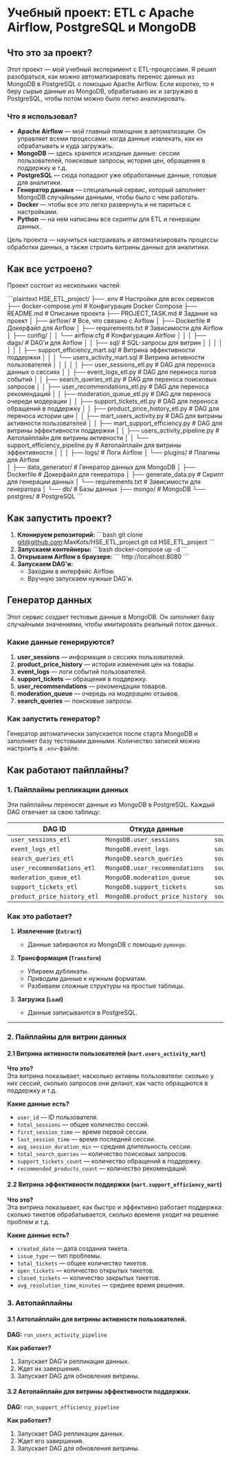 # Учебный проект: ETL с Apache Airflow, PostgreSQL и MongoDB

## Что это за проект?

Этот проект — мой учебный эксперимент с ETL-процессами. Я решил разобраться, как можно автоматизировать перенос данных из MongoDB в PostgreSQL с помощью Apache Airflow. Если коротко, то я беру сырые данные из MongoDB, обрабатываю их и загружаю в PostgreSQL, чтобы потом можно было легко анализировать. 

### Что я использовал?
- **Apache Airflow** — мой главный помощник в автоматизации. Он управляет всеми процессами: когда данные извлекать, как их обрабатывать и куда загружать.
- **MongoDB** — здесь хранятся исходные данные: сессии пользователей, поисковые запросы, история цен, обращения в поддержку и т.д.
- **PostgreSQL** — сюда попадают уже обработанные данные, готовые для аналитики.
- **Генератор данных** — специальный сервис, который заполняет MongoDB случайными данными, чтобы было с чем работать.
- **Docker** — чтобы все это легко развернуть и не париться с настройками.
- **Python** — на нем написаны все скрипты для ETL и генерации данных.

Цель проекта — научиться настраивать и автоматизировать процессы обработки данных, а также строить витрины данных для аналитики.

## Как все устроено?

Проект состоит из нескольких частей:

\`\`\`plaintext
HSE_ETL_project/
├── .env                        # Настройки для всех сервисов
├── docker-compose.yml          # Конфигурация Docker Compose
├── README.md                   # Описание проекта
├── PROJECT_TASK.md             # Задание на проект
│
├── airflow/                    # Все, что связано с Airflow
│   ├── Dockerfile              # Докерфайл для Airflow
│   ├── requirements.txt        # Зависимости для Airflow
│   ├── config/
│   │   └── airflow.cfg         # Конфигурация Airflow
│   │
│   ├── dags/                   # DAG'и для Airflow
│   │   ├── sql/                # SQL-запросы для витрин
│   │   │   │
│   │   │   ├── support_efficiency_mart.sql        # Витрина эффективности поддержки
│   │   │   └── users_activity_mart.sql            # Витрина активности пользователей
│   │   │
│   │   ├── user_sessions_etl.py            # DAG для переноса данных о сессиях
│   │   ├── event_logs_etl.py               # DAG для переноса логов событий
│   │   ├── search_queries_etl.py           # DAG для переноса поисковых запросов
│   │   ├── user_recommendations_etl.py     # DAG для переноса рекомендаций
│   │   ├── moderation_queue_etl.py         # DAG для переноса очереди модерации
│   │   ├── support_tickets_etl.py          # DAG для переноса обращений в поддержку
│   │   ├── product_price_history_etl.py    # DAG для переноса истории цен
│   │   ├── mart_users_activity.py          # DAG для витрины активности пользователей
│   │   ├── mart_support_efficiency.py      # DAG для витрины эффективности поддержки
│   │   ├── users_activity_pipeline.py      # Автопайплайн для витрины активности
│   │   └── support_efficiency_pipeline.py  # Автопайплайн для витрины эффективности
│   │
│   ├── logs/                   # Логи Airflow
│   └── plugins/                # Плагины для Airflow  
│
├── data_generator/             # Генератор данных для MongoDB
│   ├── Dockerfile              # Докерфайл для генератора
│   ├── generate_data.py        # Скрипт для генерации данных
│   └── requirements.txt        # Зависимости для генератора
│
└── db/                         # Базы данных
    ├── mongo/                  # MongoDB
    └── postgres/               # PostgreSQL
\`\`\`

## Как запустить проект?

1. **Клонируем репозиторий:**
   \`\`\`bash
   git clone git@github.com:MaxKots/HSE_ETL_project.git
   cd HSE_ETL_project
   \`\`\`
2. **Запускаем контейнеры:**
   \`\`\`bash
   docker-compose up -d
   \`\`\`
3. **Открываем Airflow в браузере:**
   \`\`\`
   http://localhost:8080
   \`\`\`
4. **Запускаем DAG'и:**
   - Заходим в интерфейс Airflow.
   - Вручную запускаем нужные DAG'и.

## Генератор данных

Этот сервис создает тестовые данные в MongoDB. Он заполняет базу случайными значениями, чтобы имитировать реальный поток данных.

### Какие данные генерируются?

1. **user_sessions** — информация о сессиях пользователей.
2. **product_price_history** — история изменения цен на товары.
3. **event_logs** — логи событий пользователей.
4. **support_tickets** — обращения в поддержку.
5. **user_recommendations** — рекомендации товаров.
6. **moderation_queue** — очередь на модерацию отзывов.
7. **search_queries** — поисковые запросы.

### Как запустить генератор?
Генератор автоматически запускается после старта MongoDB и заполняет базу тестовыми данными. Количество записей можно настроить в `.env`-файле.

## Как работают пайплайны?

### 1. Пайплайны репликации данных

Эти пайплайны переносят данные из MongoDB в PostgreSQL. Каждый DAG отвечает за свою таблицу:

| DAG ID                     | Откуда данные          | Куда данные   |
|----------------------------|------------------------|---------------|
| `user_sessions_etl`        | `MongoDB.user_sessions`  | `source.user_sessions`    |
| `event_logs_etl`           | `MongoDB.event_logs`     | `source.event_logs`       |
| `search_queries_etl`       | `MongoDB.search_queries` | `source.search_queries`   |
| `user_recommendations_etl` | `MongoDB.user_recommendations` | `source.user_recommendations` |
| `moderation_queue_etl`     | `MongoDB.moderation_queue` | `source.moderation_queue` |
| `support_tickets_etl`      | `MongoDB.support_tickets` | `source.support_tickets` |
| `product_price_history_etl` | `MongoDB.product_price_history` | `source.product_price_history` |

### Как это работает?
1. **Извлечение (`Extract`)**  
   - Данные забираются из MongoDB с помощью `pymongo`.

2. **Трансформация (`Transform`)**  
   - Убираем дубликаты.
   - Приводим данные к нужным форматам.
   - Разбиваем сложные структуры на простые таблицы.

3. **Загрузка (`Load`)**  
   - Данные записываются в PostgreSQL.

---

### 2. Пайплайны для витрин данных

#### 2.1 Витрина активности пользователей (`mart.users_activity_mart`)
**Что это?**  
Эта витрина показывает, насколько активны пользователи: сколько у них сессий, сколько запросов они делают, как часто обращаются в поддержку и т.д.

**Какие данные есть?**
- `user_id` — ID пользователя.
- `total_sessions` — общее количество сессий.
- `first_session_time` — время первой сессии.
- `last_session_time` — время последней сессии.
- `avg_session_duration_min` — средняя длительность сессии.
- `total_search_queries` — количество поисковых запросов.
- `support_tickets_count` — количество обращений в поддержку.
- `recommended_products_count` — количество рекомендаций.

#### 2.2 Витрина эффективности поддержки (`mart.support_efficiency_mart`)
**Что это?**  
Эта витрина показывает, как быстро и эффективно работает поддержка: сколько тикетов обрабатывается, сколько времени уходит на решение проблем и т.д.

**Какие данные есть?**
- `created_date` — дата создания тикета.
- `issue_type` — тип проблемы.
- `total_tickets` — общее количество тикетов.
- `open_tickets` — количество открытых тикетов.
- `closed_tickets` — количество закрытых тикетов.
- `avg_resolution_time_minutes` — среднее время решения.

### 3. Автопайплайны

#### 3.1 Автопайплайн для витрины активности пользователей.
**DAG:** `run_users_activity_pipeline`  

**Как работает?**
1. Запускает DAG'и репликации данных.
2. Ждет их завершения.
3. Запускает DAG для обновления витрины.

#### 3.2 Автопайплайн для витрины эффективности поддержки.
**DAG:** `run_support_efficiency_pipeline`  

**Как работает?**
1. Запускает DAG репликации данных.
2. Ждет его завершения.
3. Запускает DAG для обновления витрины.
